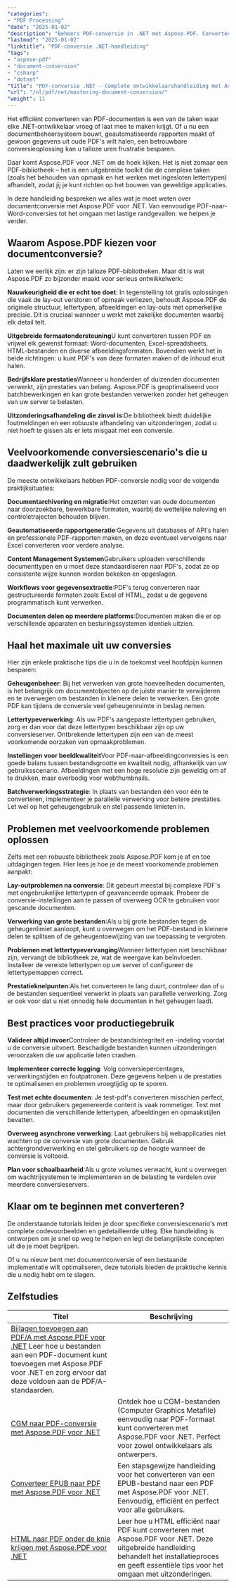 ```yaml
---
"categories":
- "PDF Processing"
"date": "2025-01-02"
"description": "Beheers PDF-conversie in .NET met Aspose.PDF. Converteer PDF's naar Word, Excel, HTML en afbeeldingen, plus omgekeerde conversies. Complete codevoorbeelden en best practices."
"lastmod": "2025-01-02"
"linktitle": "PDF-conversie .NET-handleiding"
"tags":
- "aspose-pdf"
- "document-conversion"
- "csharp"
- "dotnet"
"title": "PDF-conversie .NET - Complete ontwikkelaarshandleiding met Aspose.PDF (2025)"
"url": "/nl/pdf/net/mastering-document-conversion/"
"weight": 11
---
```


Het efficiënt converteren van PDF-documenten is een van de taken waar elke .NET-ontwikkelaar vroeg of laat mee te maken krijgt. Of u nu een documentbeheersysteem bouwt, geautomatiseerde rapporten maakt of gewoon gegevens uit oude PDF's wilt halen, een betrouwbare conversieoplossing kan u talloze uren frustratie besparen.

Daar komt Aspose.PDF voor .NET om de hoek kijken. Het is niet zomaar een PDF-bibliotheek – het is een uitgebreide toolkit die de complexe taken (zoals het behouden van opmaak en het werken met ingesloten lettertypen) afhandelt, zodat jij je kunt richten op het bouwen van geweldige applicaties.

In deze handleiding bespreken we alles wat je moet weten over documentconversie met Aspose.PDF voor .NET. Van eenvoudige PDF-naar-Word-conversies tot het omgaan met lastige randgevallen: we helpen je verder.

## Waarom Aspose.PDF kiezen voor documentconversie?

Laten we eerlijk zijn: er zijn talloze PDF-bibliotheken. Maar dit is wat Aspose.PDF zo bijzonder maakt voor serieus ontwikkelwerk:

**Nauwkeurigheid die er echt toe doet**: In tegenstelling tot gratis oplossingen die vaak de lay-out verstoren of opmaak verliezen, behoudt Aspose.PDF de originele structuur, lettertypen, afbeeldingen en lay-outs met opmerkelijke precisie. Dit is cruciaal wanneer u werkt met zakelijke documenten waarbij elk detail telt.

**Uitgebreide formaatondersteuning**U kunt converteren tussen PDF en vrijwel elk gewenst formaat: Word-documenten, Excel-spreadsheets, HTML-bestanden en diverse afbeeldingsformaten. Bovendien werkt het in beide richtingen: u kunt PDF's van deze formaten maken of de inhoud eruit halen.

**Bedrijfsklare prestaties**Wanneer u honderden of duizenden documenten verwerkt, zijn prestaties van belang. Aspose.PDF is geoptimaliseerd voor batchbewerkingen en kan grote bestanden verwerken zonder het geheugen van uw server te belasten.

**Uitzonderingsafhandeling die zinvol is**:De bibliotheek biedt duidelijke foutmeldingen en een robuuste afhandeling van uitzonderingen, zodat u niet hoeft te gissen als er iets misgaat met een conversie.

## Veelvoorkomende conversiescenario's die u daadwerkelijk zult gebruiken

De meeste ontwikkelaars hebben PDF-conversie nodig voor de volgende praktijksituaties:

**Documentarchivering en migratie**:Het omzetten van oude documenten naar doorzoekbare, bewerkbare formaten, waarbij de wettelijke naleving en controletrajecten behouden blijven.

**Geautomatiseerde rapportgeneratie**:Gegevens uit databases of API's halen en professionele PDF-rapporten maken, en deze eventueel vervolgens naar Excel converteren voor verdere analyse.

**Content Management Systemen**Gebruikers uploaden verschillende documenttypen en u moet deze standaardiseren naar PDF's, zodat ze op consistente wijze kunnen worden bekeken en opgeslagen.

**Workflows voor gegevensextractie**:PDF's terug converteren naar gestructureerde formaten zoals Excel of HTML, zodat u de gegevens programmatisch kunt verwerken.

**Documenten delen op meerdere platforms**:Documenten maken die er op verschillende apparaten en besturingssystemen identiek uitzien.

## Haal het maximale uit uw conversies

Hier zijn enkele praktische tips die u in de toekomst veel hoofdpijn kunnen besparen:

**Geheugenbeheer**: Bij het verwerken van grote hoeveelheden documenten, is het belangrijk om documentobjecten op de juiste manier te verwijderen en te overwegen om bestanden in kleinere delen te verwerken. Eén grote PDF kan tijdens de conversie veel geheugenruimte in beslag nemen.

**Lettertypeverwerking**: Als uw PDF's aangepaste lettertypen gebruiken, zorg er dan voor dat deze lettertypen beschikbaar zijn op uw conversieserver. Ontbrekende lettertypen zijn een van de meest voorkomende oorzaken van opmaakproblemen.

**Instellingen voor beeldkwaliteit**Voor PDF-naar-afbeeldingconversies is een goede balans tussen bestandsgrootte en kwaliteit nodig, afhankelijk van uw gebruiksscenario. Afbeeldingen met een hoge resolutie zijn geweldig om af te drukken, maar overbodig voor webthumbnails.

**Batchverwerkingsstrategie**: In plaats van bestanden één voor één te converteren, implementeer je parallelle verwerking voor betere prestaties. Let wel op het geheugengebruik en stel passende limieten in.

## Problemen met veelvoorkomende problemen oplossen

Zelfs met een robuuste bibliotheek zoals Aspose.PDF kom je af en toe uitdagingen tegen. Hier lees je hoe je de meest voorkomende problemen aanpakt:

**Lay-outproblemen na conversie**: Dit gebeurt meestal bij complexe PDF's met ongebruikelijke lettertypen of geavanceerde opmaak. Probeer de conversie-instellingen aan te passen of overweeg OCR te gebruiken voor gescande documenten.

**Verwerking van grote bestanden**:Als u bij grote bestanden tegen de geheugenlimiet aanloopt, kunt u overwegen om het PDF-bestand in kleinere delen te splitsen of de geheugentoewijzing van uw toepassing te vergroten.

**Problemen met lettertypevervanging**Wanneer lettertypen niet beschikbaar zijn, vervangt de bibliotheek ze, wat de weergave kan beïnvloeden. Installeer de vereiste lettertypen op uw server of configureer de lettertypemappen correct.

**Prestatieknelpunten**:Als het converteren te lang duurt, controleer dan of u de bestanden sequentieel verwerkt in plaats van parallelle verwerking. Zorg er ook voor dat u niet onnodig hele documenten in het geheugen laadt.

## Best practices voor productiegebruik

**Valideer altijd invoer**Controleer de bestandsintegriteit en -indeling voordat u de conversie uitvoert. Beschadigde bestanden kunnen uitzonderingen veroorzaken die uw applicatie laten crashen.

**Implementeer correcte logging**: Volg conversiepercentages, verwerkingstijden en foutpatronen. Deze gegevens helpen u de prestaties te optimaliseren en problemen vroegtijdig op te sporen.

**Test met echte documenten**: Je test-pdf's converteren misschien perfect, maar door gebruikers gegenereerde content is vaak rommeliger. Test met documenten die verschillende lettertypen, afbeeldingen en opmaakstijlen bevatten.

**Overweeg asynchrone verwerking**: Laat gebruikers bij webapplicaties niet wachten op de conversie van grote documenten. Gebruik achtergrondverwerking en stel gebruikers op de hoogte wanneer de conversie is voltooid.

**Plan voor schaalbaarheid**:Als u grote volumes verwacht, kunt u overwegen om wachtrijsystemen te implementeren en de belasting te verdelen over meerdere conversieservers.

## Klaar om te beginnen met converteren?

De onderstaande tutorials leiden je door specifieke conversiescenario's met complete codevoorbeelden en gedetailleerde uitleg. Elke handleiding is ontworpen om je snel op weg te helpen en legt de belangrijkste concepten uit die je moet begrijpen.

Of u nu nieuw bent met documentconversie of een bestaande implementatie wilt optimaliseren, deze tutorials bieden de praktische kennis die u nodig hebt om te slagen.

## Zelfstudies
| Titel | Beschrijving |
| --- | --- | 
| [Bijlagen toevoegen aan PDF/A met Aspose.PDF voor .NET](./adding-attachment-to-pdfa/) Leer hoe u bestanden aan een PDF-document kunt toevoegen met Aspose.PDF voor .NET en zorg ervoor dat deze voldoen aan de PDF/A-standaarden. | 
| [CGM naar PDF-conversie met Aspose.PDF voor .NET](./convert-cgm-to-pdf/) | Ontdek hoe u CGM-bestanden (Computer Graphics Metafile) eenvoudig naar PDF-formaat kunt converteren met Aspose.PDF voor .NET. Perfect voor zowel ontwikkelaars als ontwerpers. |  
| [Converteer EPUB naar PDF met Aspose.PDF voor .NET](./convert-epub-to-pdf/) | Een stapsgewijze handleiding voor het converteren van een EPUB-bestand naar een PDF met Aspose.PDF voor .NET. Eenvoudig, efficiënt en perfect voor alle gebruikers. |   
| [HTML naar PDF onder de knie krijgen met Aspose.PDF voor .NET](./mastering-html-to-pdf/) | Leer hoe u HTML efficiënt naar PDF kunt converteren met Aspose.PDF voor .NET. Deze uitgebreide handleiding behandelt het installatieproces en geeft essentiële tips voor het omgaan met uitzonderingen. |
